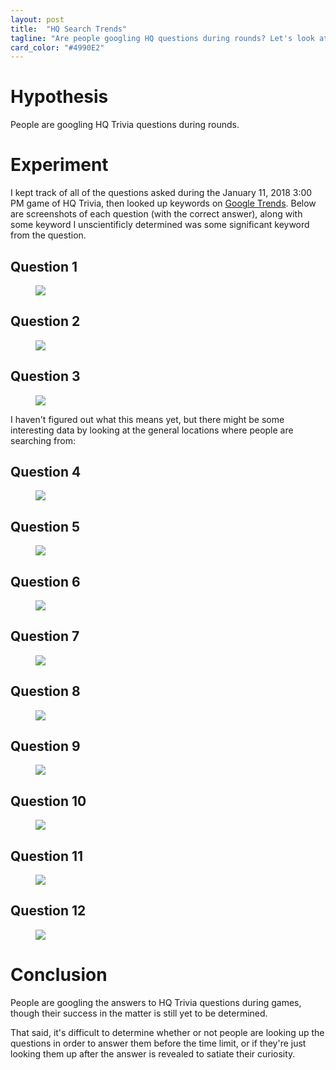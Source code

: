 ```yaml
---
layout: post
title:  "HQ Search Trends"
tagline: "Are people googling HQ questions during rounds? Let's look at Google search trends to find out"
card_color: "#4990E2"
---
```


# Hypothesis

People are googling HQ Trivia questions during rounds.

# Experiment

I kept track of all of the questions asked during the January 11, 2018 3:00 PM game of HQ Trivia, then looked up keywords on [Google Trends](https://trends.google.com/trends/). Below are screenshots of each question (with the correct answer), along with some keyword I unscientificly determined was some significant keyword from the question.

<script type="text/javascript" src="https://ssl.gstatic.com/trends_nrtr/1243_RC12/embed_loader.js"></script> 

## Question 1

<figure class="hq-screenshot-grid">
  <img src="/images/projects/hq/01-11/1.PNG">
  <div class="trend-graph">
    <script type="text/javascript"> trends.embed.renderExploreWidget("TIMESERIES", {"comparisonItem":[{"keyword":"ring","geo":"","time":"2018-01-11T15 2018-01-12T02"}],"category":0,"property":""}, {"exploreQuery":"date=2018-01-01T15 2018-01-12T02&q=ring","guestPath":"https://trends.google.com:443/trends/embed/"}); </script>
  </div>
</figure>

## Question 2

<figure class="hq-screenshot-grid">
  <img src="/images/projects/hq/01-11/2.PNG">
  <div class="trend-graph">
    <script type="text/javascript"> trends.embed.renderExploreWidget("TIMESERIES", {"comparisonItem":[{"keyword":"/m/0sx5w","geo":"","time":"2018-01-11T15 2018-01-12T02"}],"category":0,"property":""}, {"exploreQuery":"date=2018-01-11T15 2018-01-12T02&q=%2Fm%2F0sx5w","guestPath":"https://trends.google.com:443/trends/embed/"}); </script>
  </div>
</figure>

## Question 3

<figure class="hq-screenshot-grid">
  <img src="/images/projects/hq/01-11/3.PNG">
  <div class="trend-graph">
    <script type="text/javascript"> trends.embed.renderExploreWidget("TIMESERIES", {"comparisonItem":[{"keyword":"vermonster","geo":"","time":"2018-01-11T15 2018-01-12T02"}],"category":0,"property":""}, {"exploreQuery":"date=2018-01-11T15 2018-01-12T02&q=vermonster","guestPath":"https://trends.google.com:443/trends/embed/"}); </script>
  </div>
</figure>

I haven't figured out what this means yet, but there might be some interesting data by looking at the general locations where people are searching from:

<script type="text/javascript"> trends.embed.renderExploreWidget("GEO_MAP", {"comparisonItem":[{"keyword":"vermonster","geo":"US","time":"2018-01-07T03 2018-01-14T03"}],"category":0,"property":""}, {"exploreQuery":"date=2018-01-07T03 2018-01-14T03&geo=US&q=vermonster","guestPath":"https://trends.google.com:443/trends/embed/"}); </script>

## Question 4

<figure class="hq-screenshot-grid">
  <img src="/images/projects/hq/01-11/4.PNG">
  <div class="trend-graph">
    <script type="text/javascript"> trends.embed.renderExploreWidget("TIMESERIES", {"comparisonItem":[{"keyword":"/m/0cw10","geo":"","time":"2018-01-11T15 2018-01-12T02"}],"category":0,"property":""}, {"exploreQuery":"date=2018-01-11T15 2018-01-12T02&q=%2Fm%2F0cw10","guestPath":"https://trends.google.com:443/trends/embed/"}); </script>
  </div>
</figure>

## Question 5

<figure class="hq-screenshot-grid">
  <img src="/images/projects/hq/01-11/5.PNG">
  <div class="trend-graph">
    <script type="text/javascript"> trends.embed.renderExploreWidget("TIMESERIES", {"comparisonItem":[{"keyword":"/m/02zcd2","geo":"","time":"2018-01-11T15 2018-01-12T02"}],"category":0,"property":""}, {"exploreQuery":"date=2018-01-11T15 2018-01-12T02&q=%2Fm%2F02zcd2","guestPath":"https://trends.google.com:443/trends/embed/"}); </script>
  </div>
</figure>

## Question 6

<figure class="hq-screenshot-grid">
  <img src="/images/projects/hq/01-11/6.PNG">
  <div class="trend-graph">
    <script type="text/javascript"> trends.embed.renderExploreWidget("TIMESERIES", {"comparisonItem":[{"keyword":"aviophobia","geo":"","time":"2018-01-11T15 2018-01-12T02"}],"category":0,"property":""}, {"exploreQuery":"date=2018-01-11T15 2018-01-12T02&q=aviophobia","guestPath":"https://trends.google.com:443/trends/embed/"}); </script>
  </div>
</figure>

## Question 7

<figure class="hq-screenshot-grid">
  <img src="/images/projects/hq/01-11/7.PNG">
  <div class="trend-graph">
    <script type="text/javascript"> trends.embed.renderExploreWidget("TIMESERIES", {"comparisonItem":[{"keyword":"/m/0bwb3","geo":"","time":"2018-01-11T15 2018-01-12T02"}],"category":0,"property":""}, {"exploreQuery":"date=2018-01-11T15 2018-01-12T02&q=%2Fm%2F0bwb3","guestPath":"https://trends.google.com:443/trends/embed/"}); </script>
  </div>
</figure>

## Question 8

<figure class="hq-screenshot-grid">
  <img src="/images/projects/hq/01-11/8.PNG">
  <div class="trend-graph">
    <script type="text/javascript"> trends.embed.renderExploreWidget("TIMESERIES", {"comparisonItem":[{"keyword":"where 2 technologies","geo":"","time":"2018-01-11T15 2018-01-12T02"}],"category":0,"property":""}, {"exploreQuery":"date=2018-01-11T15 2018-01-12T02&q=where%202%20technologies","guestPath":"https://trends.google.com:443/trends/embed/"}); </script>
  </div>
</figure>

## Question 9

<figure class="hq-screenshot-grid">
  <img src="/images/projects/hq/01-11/9.PNG">
  <div class="trend-graph">
    <script type="text/javascript"> trends.embed.renderExploreWidget("TIMESERIES", {"comparisonItem":[{"keyword":"noodling","geo":"","time":"2018-01-11T15 2018-01-12T02"}],"category":0,"property":""}, {"exploreQuery":"date=2018-01-11T15 2018-01-12T02&q=noodling","guestPath":"https://trends.google.com:443/trends/embed/"}); </script>
  </div>
</figure>

## Question 10

<figure class="hq-screenshot-grid">
  <img src="/images/projects/hq/01-11/10.PNG">
  <div class="trend-graph">
    <script type="text/javascript"> trends.embed.renderExploreWidget("TIMESERIES", {"comparisonItem":[{"keyword":"/m/07qnf","geo":"","time":"2018-01-11T15 2018-01-12T02"}],"category":0,"property":""}, {"exploreQuery":"date=2018-01-11T15 2018-01-12T02&q=%2Fm%2F07qnf","guestPath":"https://trends.google.com:443/trends/embed/"}); </script>
  </div>
</figure>

## Question 11

<figure class="hq-screenshot-grid">
  <img src="/images/projects/hq/01-11/11.PNG">
  <div class="trend-graph">
    <script type="text/javascript"> trends.embed.renderExploreWidget("TIMESERIES", {"comparisonItem":[{"keyword":"Bill Nye ballet shoe","geo":"","time":"2018-01-11T15 2018-01-12T02"}],"category":0,"property":""}, {"exploreQuery":"date=2018-01-11T15 2018-01-12T02&q=Bill%20Nye%20ballet%20shoe","guestPath":"https://trends.google.com:443/trends/embed/"}); </script>
  </div>
</figure>

## Question 12

<figure class="hq-screenshot-grid">
  <img src="/images/projects/hq/01-11/12.PNG">
  <div class="trend-graph">
    <script type="text/javascript"> trends.embed.renderExploreWidget("TIMESERIES", {"comparisonItem":[{"keyword":"/m/01bk3n","geo":"","time":"2018-01-11T15 2018-01-12T02"}],"category":0,"property":""}, {"exploreQuery":"date=2018-01-11T15 2018-01-12T02&q=%2Fm%2F01bk3n","guestPath":"https://trends.google.com:443/trends/embed/"}); </script>
  </div>
</figure>

# Conclusion

People are googling the answers to HQ Trivia questions during games, though their success in the matter is still yet to be determined.

That said, it's difficult to determine whether or not people are looking up the questions in order to answer them before the time limit, or if they're just looking them up after the answer is revealed to satiate their curiosity.
